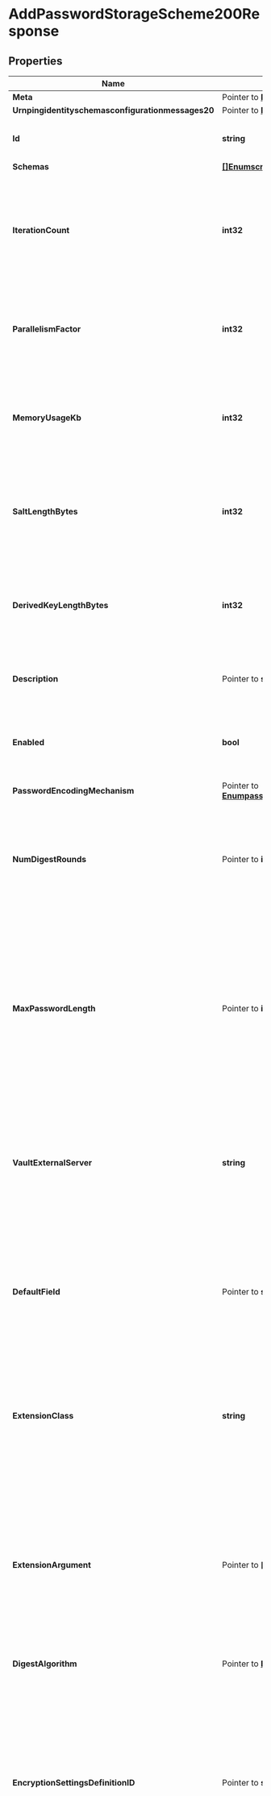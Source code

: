 # AddPasswordStorageScheme200Response

## Properties

Name | Type | Description | Notes
------------ | ------------- | ------------- | -------------
**Meta** | Pointer to [**MetaMeta**](MetaMeta.md) |  | [optional] 
**Urnpingidentityschemasconfigurationmessages20** | Pointer to [**MetaUrnPingidentitySchemasConfigurationMessages20**](MetaUrnPingidentitySchemasConfigurationMessages20.md) |  | [optional] 
**Id** | **string** | Name of the Password Storage Scheme | 
**Schemas** | [**[]EnumscryptPasswordStorageSchemeSchemaUrn**](EnumscryptPasswordStorageSchemeSchemaUrn.md) |  | 
**IterationCount** | **int32** | Specifies the number of iterations to use when encoding passwords. The value must be greater than or equal to 1000. | 
**ParallelismFactor** | **int32** | The number of concurrent threads that will be used in the course of encoding each password. | 
**MemoryUsageKb** | **int32** | The number of kilobytes of memory that must be used in the course of encoding each password. | 
**SaltLengthBytes** | **int32** | Specifies the number of bytes to use for the generated salt. The value must be greater than or equal to 8. | 
**DerivedKeyLengthBytes** | **int32** | Specifies the number of bytes to use for the derived key. The value must be greater than or equal to 8. | 
**Description** | Pointer to **string** | A description for this Password Storage Scheme | [optional] 
**Enabled** | **bool** | Indicates whether the Password Storage Scheme is enabled for use. | 
**PasswordEncodingMechanism** | Pointer to [**EnumpasswordStorageSchemePasswordEncodingMechanismProp**](EnumpasswordStorageSchemePasswordEncodingMechanismProp.md) |  | [optional] 
**NumDigestRounds** | Pointer to **int32** | Specifies the number of digest rounds to use for the SHA-2 encodings. This will not be used for the legacy or MD5-based encodings. | [optional] 
**MaxPasswordLength** | Pointer to **int32** | Specifies the maximum allowed length, in bytes, for passwords encoded with this scheme, which can help mitigate denial of service attacks from clients that attempt to bind with very long passwords. | [optional] 
**VaultExternalServer** | **string** | An external server definition with information needed to connect and authenticate to the Vault instance containing the passphrase. | 
**DefaultField** | Pointer to **string** | The default name of the field in JSON objects contained in the AWS Secrets Manager service that contains the password for the target user. | [optional] 
**ExtensionClass** | **string** | The fully-qualified name of the Java class providing the logic for the Third Party Enhanced Password Storage Scheme. | 
**ExtensionArgument** | Pointer to **[]string** | The set of arguments used to customize the behavior for the Third Party Enhanced Password Storage Scheme. Each configuration property should be given in the form &#39;name&#x3D;value&#39;. | [optional] 
**DigestAlgorithm** | Pointer to [**EnumpasswordStorageSchemeDigestAlgorithmProp**](EnumpasswordStorageSchemeDigestAlgorithmProp.md) |  | [optional] 
**EncryptionSettingsDefinitionID** | Pointer to **string** | The identifier for the encryption settings definition that should be used to derive the encryption key to use when encrypting new passwords. If this is not provided, the server&#39;s preferred encryption settings definition will be used. | [optional] 
**BcryptCostFactor** | Pointer to **int32** | Specifies the cost factor to use when encoding passwords with Bcrypt. A higher cost factor requires more processing to generate a password, which makes attacks against the password more expensive. | [optional] 
**AwsExternalServer** | **string** | The external server with information to use when interacting with the AWS Secrets Manager service. | 
**KeyVaultURI** | **string** | The URI that identifies the Azure Key Vault from which the secret is to be retrieved. | 
**AzureAuthenticationMethod** | **string** | The mechanism used to authenticate to the Azure service. | 
**HttpProxyExternalServer** | Pointer to **string** | A reference to an HTTP proxy server that should be used for requests sent to the Azure service. | [optional] 
**ConjurExternalServer** | **string** | An external server definition with information needed to connect and authenticate to the Conjur instance containing user passwords. | 
**ScryptCpuMemoryCostFactorExponent** | Pointer to **int32** | Specifies the exponent that should be used for the CPU/memory cost factor. The cost factor must be a power of two, so the value of this property represents the power to which two is raised. The CPU/memory cost factor specifies the number of iterations required for encoding the password, and also affects the amount of memory required during processing. A higher cost factor requires more processing and more memory to generate a password, which makes attacks against the password more expensive. | [optional] 
**ScryptBlockSize** | Pointer to **int32** | Specifies the block size for the digest that will be used in the course of encoding passwords. Increasing the block size while keeping the CPU/memory cost factor constant will increase the amount of memory required to encode a password, but it also increases the ratio of sequential memory access to random memory access (and sequential memory access is generally faster than random memory access). | [optional] 
**ScryptParallelizationParameter** | Pointer to **int32** | Specifies the number of times that scrypt has to perform the entire encoding process to produce the final result. | [optional] 

## Methods

### NewAddPasswordStorageScheme200Response

`func NewAddPasswordStorageScheme200Response(id string, schemas []EnumscryptPasswordStorageSchemeSchemaUrn, iterationCount int32, parallelismFactor int32, memoryUsageKb int32, saltLengthBytes int32, derivedKeyLengthBytes int32, enabled bool, vaultExternalServer string, extensionClass string, awsExternalServer string, keyVaultURI string, azureAuthenticationMethod string, conjurExternalServer string, ) *AddPasswordStorageScheme200Response`

NewAddPasswordStorageScheme200Response instantiates a new AddPasswordStorageScheme200Response object
This constructor will assign default values to properties that have it defined,
and makes sure properties required by API are set, but the set of arguments
will change when the set of required properties is changed

### NewAddPasswordStorageScheme200ResponseWithDefaults

`func NewAddPasswordStorageScheme200ResponseWithDefaults() *AddPasswordStorageScheme200Response`

NewAddPasswordStorageScheme200ResponseWithDefaults instantiates a new AddPasswordStorageScheme200Response object
This constructor will only assign default values to properties that have it defined,
but it doesn't guarantee that properties required by API are set

### GetMeta

`func (o *AddPasswordStorageScheme200Response) GetMeta() MetaMeta`

GetMeta returns the Meta field if non-nil, zero value otherwise.

### GetMetaOk

`func (o *AddPasswordStorageScheme200Response) GetMetaOk() (*MetaMeta, bool)`

GetMetaOk returns a tuple with the Meta field if it's non-nil, zero value otherwise
and a boolean to check if the value has been set.

### SetMeta

`func (o *AddPasswordStorageScheme200Response) SetMeta(v MetaMeta)`

SetMeta sets Meta field to given value.

### HasMeta

`func (o *AddPasswordStorageScheme200Response) HasMeta() bool`

HasMeta returns a boolean if a field has been set.

### GetUrnpingidentityschemasconfigurationmessages20

`func (o *AddPasswordStorageScheme200Response) GetUrnpingidentityschemasconfigurationmessages20() MetaUrnPingidentitySchemasConfigurationMessages20`

GetUrnpingidentityschemasconfigurationmessages20 returns the Urnpingidentityschemasconfigurationmessages20 field if non-nil, zero value otherwise.

### GetUrnpingidentityschemasconfigurationmessages20Ok

`func (o *AddPasswordStorageScheme200Response) GetUrnpingidentityschemasconfigurationmessages20Ok() (*MetaUrnPingidentitySchemasConfigurationMessages20, bool)`

GetUrnpingidentityschemasconfigurationmessages20Ok returns a tuple with the Urnpingidentityschemasconfigurationmessages20 field if it's non-nil, zero value otherwise
and a boolean to check if the value has been set.

### SetUrnpingidentityschemasconfigurationmessages20

`func (o *AddPasswordStorageScheme200Response) SetUrnpingidentityschemasconfigurationmessages20(v MetaUrnPingidentitySchemasConfigurationMessages20)`

SetUrnpingidentityschemasconfigurationmessages20 sets Urnpingidentityschemasconfigurationmessages20 field to given value.

### HasUrnpingidentityschemasconfigurationmessages20

`func (o *AddPasswordStorageScheme200Response) HasUrnpingidentityschemasconfigurationmessages20() bool`

HasUrnpingidentityschemasconfigurationmessages20 returns a boolean if a field has been set.

### GetId

`func (o *AddPasswordStorageScheme200Response) GetId() string`

GetId returns the Id field if non-nil, zero value otherwise.

### GetIdOk

`func (o *AddPasswordStorageScheme200Response) GetIdOk() (*string, bool)`

GetIdOk returns a tuple with the Id field if it's non-nil, zero value otherwise
and a boolean to check if the value has been set.

### SetId

`func (o *AddPasswordStorageScheme200Response) SetId(v string)`

SetId sets Id field to given value.


### GetSchemas

`func (o *AddPasswordStorageScheme200Response) GetSchemas() []EnumscryptPasswordStorageSchemeSchemaUrn`

GetSchemas returns the Schemas field if non-nil, zero value otherwise.

### GetSchemasOk

`func (o *AddPasswordStorageScheme200Response) GetSchemasOk() (*[]EnumscryptPasswordStorageSchemeSchemaUrn, bool)`

GetSchemasOk returns a tuple with the Schemas field if it's non-nil, zero value otherwise
and a boolean to check if the value has been set.

### SetSchemas

`func (o *AddPasswordStorageScheme200Response) SetSchemas(v []EnumscryptPasswordStorageSchemeSchemaUrn)`

SetSchemas sets Schemas field to given value.


### GetIterationCount

`func (o *AddPasswordStorageScheme200Response) GetIterationCount() int32`

GetIterationCount returns the IterationCount field if non-nil, zero value otherwise.

### GetIterationCountOk

`func (o *AddPasswordStorageScheme200Response) GetIterationCountOk() (*int32, bool)`

GetIterationCountOk returns a tuple with the IterationCount field if it's non-nil, zero value otherwise
and a boolean to check if the value has been set.

### SetIterationCount

`func (o *AddPasswordStorageScheme200Response) SetIterationCount(v int32)`

SetIterationCount sets IterationCount field to given value.


### GetParallelismFactor

`func (o *AddPasswordStorageScheme200Response) GetParallelismFactor() int32`

GetParallelismFactor returns the ParallelismFactor field if non-nil, zero value otherwise.

### GetParallelismFactorOk

`func (o *AddPasswordStorageScheme200Response) GetParallelismFactorOk() (*int32, bool)`

GetParallelismFactorOk returns a tuple with the ParallelismFactor field if it's non-nil, zero value otherwise
and a boolean to check if the value has been set.

### SetParallelismFactor

`func (o *AddPasswordStorageScheme200Response) SetParallelismFactor(v int32)`

SetParallelismFactor sets ParallelismFactor field to given value.


### GetMemoryUsageKb

`func (o *AddPasswordStorageScheme200Response) GetMemoryUsageKb() int32`

GetMemoryUsageKb returns the MemoryUsageKb field if non-nil, zero value otherwise.

### GetMemoryUsageKbOk

`func (o *AddPasswordStorageScheme200Response) GetMemoryUsageKbOk() (*int32, bool)`

GetMemoryUsageKbOk returns a tuple with the MemoryUsageKb field if it's non-nil, zero value otherwise
and a boolean to check if the value has been set.

### SetMemoryUsageKb

`func (o *AddPasswordStorageScheme200Response) SetMemoryUsageKb(v int32)`

SetMemoryUsageKb sets MemoryUsageKb field to given value.


### GetSaltLengthBytes

`func (o *AddPasswordStorageScheme200Response) GetSaltLengthBytes() int32`

GetSaltLengthBytes returns the SaltLengthBytes field if non-nil, zero value otherwise.

### GetSaltLengthBytesOk

`func (o *AddPasswordStorageScheme200Response) GetSaltLengthBytesOk() (*int32, bool)`

GetSaltLengthBytesOk returns a tuple with the SaltLengthBytes field if it's non-nil, zero value otherwise
and a boolean to check if the value has been set.

### SetSaltLengthBytes

`func (o *AddPasswordStorageScheme200Response) SetSaltLengthBytes(v int32)`

SetSaltLengthBytes sets SaltLengthBytes field to given value.


### GetDerivedKeyLengthBytes

`func (o *AddPasswordStorageScheme200Response) GetDerivedKeyLengthBytes() int32`

GetDerivedKeyLengthBytes returns the DerivedKeyLengthBytes field if non-nil, zero value otherwise.

### GetDerivedKeyLengthBytesOk

`func (o *AddPasswordStorageScheme200Response) GetDerivedKeyLengthBytesOk() (*int32, bool)`

GetDerivedKeyLengthBytesOk returns a tuple with the DerivedKeyLengthBytes field if it's non-nil, zero value otherwise
and a boolean to check if the value has been set.

### SetDerivedKeyLengthBytes

`func (o *AddPasswordStorageScheme200Response) SetDerivedKeyLengthBytes(v int32)`

SetDerivedKeyLengthBytes sets DerivedKeyLengthBytes field to given value.


### GetDescription

`func (o *AddPasswordStorageScheme200Response) GetDescription() string`

GetDescription returns the Description field if non-nil, zero value otherwise.

### GetDescriptionOk

`func (o *AddPasswordStorageScheme200Response) GetDescriptionOk() (*string, bool)`

GetDescriptionOk returns a tuple with the Description field if it's non-nil, zero value otherwise
and a boolean to check if the value has been set.

### SetDescription

`func (o *AddPasswordStorageScheme200Response) SetDescription(v string)`

SetDescription sets Description field to given value.

### HasDescription

`func (o *AddPasswordStorageScheme200Response) HasDescription() bool`

HasDescription returns a boolean if a field has been set.

### GetEnabled

`func (o *AddPasswordStorageScheme200Response) GetEnabled() bool`

GetEnabled returns the Enabled field if non-nil, zero value otherwise.

### GetEnabledOk

`func (o *AddPasswordStorageScheme200Response) GetEnabledOk() (*bool, bool)`

GetEnabledOk returns a tuple with the Enabled field if it's non-nil, zero value otherwise
and a boolean to check if the value has been set.

### SetEnabled

`func (o *AddPasswordStorageScheme200Response) SetEnabled(v bool)`

SetEnabled sets Enabled field to given value.


### GetPasswordEncodingMechanism

`func (o *AddPasswordStorageScheme200Response) GetPasswordEncodingMechanism() EnumpasswordStorageSchemePasswordEncodingMechanismProp`

GetPasswordEncodingMechanism returns the PasswordEncodingMechanism field if non-nil, zero value otherwise.

### GetPasswordEncodingMechanismOk

`func (o *AddPasswordStorageScheme200Response) GetPasswordEncodingMechanismOk() (*EnumpasswordStorageSchemePasswordEncodingMechanismProp, bool)`

GetPasswordEncodingMechanismOk returns a tuple with the PasswordEncodingMechanism field if it's non-nil, zero value otherwise
and a boolean to check if the value has been set.

### SetPasswordEncodingMechanism

`func (o *AddPasswordStorageScheme200Response) SetPasswordEncodingMechanism(v EnumpasswordStorageSchemePasswordEncodingMechanismProp)`

SetPasswordEncodingMechanism sets PasswordEncodingMechanism field to given value.

### HasPasswordEncodingMechanism

`func (o *AddPasswordStorageScheme200Response) HasPasswordEncodingMechanism() bool`

HasPasswordEncodingMechanism returns a boolean if a field has been set.

### GetNumDigestRounds

`func (o *AddPasswordStorageScheme200Response) GetNumDigestRounds() int32`

GetNumDigestRounds returns the NumDigestRounds field if non-nil, zero value otherwise.

### GetNumDigestRoundsOk

`func (o *AddPasswordStorageScheme200Response) GetNumDigestRoundsOk() (*int32, bool)`

GetNumDigestRoundsOk returns a tuple with the NumDigestRounds field if it's non-nil, zero value otherwise
and a boolean to check if the value has been set.

### SetNumDigestRounds

`func (o *AddPasswordStorageScheme200Response) SetNumDigestRounds(v int32)`

SetNumDigestRounds sets NumDigestRounds field to given value.

### HasNumDigestRounds

`func (o *AddPasswordStorageScheme200Response) HasNumDigestRounds() bool`

HasNumDigestRounds returns a boolean if a field has been set.

### GetMaxPasswordLength

`func (o *AddPasswordStorageScheme200Response) GetMaxPasswordLength() int32`

GetMaxPasswordLength returns the MaxPasswordLength field if non-nil, zero value otherwise.

### GetMaxPasswordLengthOk

`func (o *AddPasswordStorageScheme200Response) GetMaxPasswordLengthOk() (*int32, bool)`

GetMaxPasswordLengthOk returns a tuple with the MaxPasswordLength field if it's non-nil, zero value otherwise
and a boolean to check if the value has been set.

### SetMaxPasswordLength

`func (o *AddPasswordStorageScheme200Response) SetMaxPasswordLength(v int32)`

SetMaxPasswordLength sets MaxPasswordLength field to given value.

### HasMaxPasswordLength

`func (o *AddPasswordStorageScheme200Response) HasMaxPasswordLength() bool`

HasMaxPasswordLength returns a boolean if a field has been set.

### GetVaultExternalServer

`func (o *AddPasswordStorageScheme200Response) GetVaultExternalServer() string`

GetVaultExternalServer returns the VaultExternalServer field if non-nil, zero value otherwise.

### GetVaultExternalServerOk

`func (o *AddPasswordStorageScheme200Response) GetVaultExternalServerOk() (*string, bool)`

GetVaultExternalServerOk returns a tuple with the VaultExternalServer field if it's non-nil, zero value otherwise
and a boolean to check if the value has been set.

### SetVaultExternalServer

`func (o *AddPasswordStorageScheme200Response) SetVaultExternalServer(v string)`

SetVaultExternalServer sets VaultExternalServer field to given value.


### GetDefaultField

`func (o *AddPasswordStorageScheme200Response) GetDefaultField() string`

GetDefaultField returns the DefaultField field if non-nil, zero value otherwise.

### GetDefaultFieldOk

`func (o *AddPasswordStorageScheme200Response) GetDefaultFieldOk() (*string, bool)`

GetDefaultFieldOk returns a tuple with the DefaultField field if it's non-nil, zero value otherwise
and a boolean to check if the value has been set.

### SetDefaultField

`func (o *AddPasswordStorageScheme200Response) SetDefaultField(v string)`

SetDefaultField sets DefaultField field to given value.

### HasDefaultField

`func (o *AddPasswordStorageScheme200Response) HasDefaultField() bool`

HasDefaultField returns a boolean if a field has been set.

### GetExtensionClass

`func (o *AddPasswordStorageScheme200Response) GetExtensionClass() string`

GetExtensionClass returns the ExtensionClass field if non-nil, zero value otherwise.

### GetExtensionClassOk

`func (o *AddPasswordStorageScheme200Response) GetExtensionClassOk() (*string, bool)`

GetExtensionClassOk returns a tuple with the ExtensionClass field if it's non-nil, zero value otherwise
and a boolean to check if the value has been set.

### SetExtensionClass

`func (o *AddPasswordStorageScheme200Response) SetExtensionClass(v string)`

SetExtensionClass sets ExtensionClass field to given value.


### GetExtensionArgument

`func (o *AddPasswordStorageScheme200Response) GetExtensionArgument() []string`

GetExtensionArgument returns the ExtensionArgument field if non-nil, zero value otherwise.

### GetExtensionArgumentOk

`func (o *AddPasswordStorageScheme200Response) GetExtensionArgumentOk() (*[]string, bool)`

GetExtensionArgumentOk returns a tuple with the ExtensionArgument field if it's non-nil, zero value otherwise
and a boolean to check if the value has been set.

### SetExtensionArgument

`func (o *AddPasswordStorageScheme200Response) SetExtensionArgument(v []string)`

SetExtensionArgument sets ExtensionArgument field to given value.

### HasExtensionArgument

`func (o *AddPasswordStorageScheme200Response) HasExtensionArgument() bool`

HasExtensionArgument returns a boolean if a field has been set.

### GetDigestAlgorithm

`func (o *AddPasswordStorageScheme200Response) GetDigestAlgorithm() EnumpasswordStorageSchemeDigestAlgorithmProp`

GetDigestAlgorithm returns the DigestAlgorithm field if non-nil, zero value otherwise.

### GetDigestAlgorithmOk

`func (o *AddPasswordStorageScheme200Response) GetDigestAlgorithmOk() (*EnumpasswordStorageSchemeDigestAlgorithmProp, bool)`

GetDigestAlgorithmOk returns a tuple with the DigestAlgorithm field if it's non-nil, zero value otherwise
and a boolean to check if the value has been set.

### SetDigestAlgorithm

`func (o *AddPasswordStorageScheme200Response) SetDigestAlgorithm(v EnumpasswordStorageSchemeDigestAlgorithmProp)`

SetDigestAlgorithm sets DigestAlgorithm field to given value.

### HasDigestAlgorithm

`func (o *AddPasswordStorageScheme200Response) HasDigestAlgorithm() bool`

HasDigestAlgorithm returns a boolean if a field has been set.

### GetEncryptionSettingsDefinitionID

`func (o *AddPasswordStorageScheme200Response) GetEncryptionSettingsDefinitionID() string`

GetEncryptionSettingsDefinitionID returns the EncryptionSettingsDefinitionID field if non-nil, zero value otherwise.

### GetEncryptionSettingsDefinitionIDOk

`func (o *AddPasswordStorageScheme200Response) GetEncryptionSettingsDefinitionIDOk() (*string, bool)`

GetEncryptionSettingsDefinitionIDOk returns a tuple with the EncryptionSettingsDefinitionID field if it's non-nil, zero value otherwise
and a boolean to check if the value has been set.

### SetEncryptionSettingsDefinitionID

`func (o *AddPasswordStorageScheme200Response) SetEncryptionSettingsDefinitionID(v string)`

SetEncryptionSettingsDefinitionID sets EncryptionSettingsDefinitionID field to given value.

### HasEncryptionSettingsDefinitionID

`func (o *AddPasswordStorageScheme200Response) HasEncryptionSettingsDefinitionID() bool`

HasEncryptionSettingsDefinitionID returns a boolean if a field has been set.

### GetBcryptCostFactor

`func (o *AddPasswordStorageScheme200Response) GetBcryptCostFactor() int32`

GetBcryptCostFactor returns the BcryptCostFactor field if non-nil, zero value otherwise.

### GetBcryptCostFactorOk

`func (o *AddPasswordStorageScheme200Response) GetBcryptCostFactorOk() (*int32, bool)`

GetBcryptCostFactorOk returns a tuple with the BcryptCostFactor field if it's non-nil, zero value otherwise
and a boolean to check if the value has been set.

### SetBcryptCostFactor

`func (o *AddPasswordStorageScheme200Response) SetBcryptCostFactor(v int32)`

SetBcryptCostFactor sets BcryptCostFactor field to given value.

### HasBcryptCostFactor

`func (o *AddPasswordStorageScheme200Response) HasBcryptCostFactor() bool`

HasBcryptCostFactor returns a boolean if a field has been set.

### GetAwsExternalServer

`func (o *AddPasswordStorageScheme200Response) GetAwsExternalServer() string`

GetAwsExternalServer returns the AwsExternalServer field if non-nil, zero value otherwise.

### GetAwsExternalServerOk

`func (o *AddPasswordStorageScheme200Response) GetAwsExternalServerOk() (*string, bool)`

GetAwsExternalServerOk returns a tuple with the AwsExternalServer field if it's non-nil, zero value otherwise
and a boolean to check if the value has been set.

### SetAwsExternalServer

`func (o *AddPasswordStorageScheme200Response) SetAwsExternalServer(v string)`

SetAwsExternalServer sets AwsExternalServer field to given value.


### GetKeyVaultURI

`func (o *AddPasswordStorageScheme200Response) GetKeyVaultURI() string`

GetKeyVaultURI returns the KeyVaultURI field if non-nil, zero value otherwise.

### GetKeyVaultURIOk

`func (o *AddPasswordStorageScheme200Response) GetKeyVaultURIOk() (*string, bool)`

GetKeyVaultURIOk returns a tuple with the KeyVaultURI field if it's non-nil, zero value otherwise
and a boolean to check if the value has been set.

### SetKeyVaultURI

`func (o *AddPasswordStorageScheme200Response) SetKeyVaultURI(v string)`

SetKeyVaultURI sets KeyVaultURI field to given value.


### GetAzureAuthenticationMethod

`func (o *AddPasswordStorageScheme200Response) GetAzureAuthenticationMethod() string`

GetAzureAuthenticationMethod returns the AzureAuthenticationMethod field if non-nil, zero value otherwise.

### GetAzureAuthenticationMethodOk

`func (o *AddPasswordStorageScheme200Response) GetAzureAuthenticationMethodOk() (*string, bool)`

GetAzureAuthenticationMethodOk returns a tuple with the AzureAuthenticationMethod field if it's non-nil, zero value otherwise
and a boolean to check if the value has been set.

### SetAzureAuthenticationMethod

`func (o *AddPasswordStorageScheme200Response) SetAzureAuthenticationMethod(v string)`

SetAzureAuthenticationMethod sets AzureAuthenticationMethod field to given value.


### GetHttpProxyExternalServer

`func (o *AddPasswordStorageScheme200Response) GetHttpProxyExternalServer() string`

GetHttpProxyExternalServer returns the HttpProxyExternalServer field if non-nil, zero value otherwise.

### GetHttpProxyExternalServerOk

`func (o *AddPasswordStorageScheme200Response) GetHttpProxyExternalServerOk() (*string, bool)`

GetHttpProxyExternalServerOk returns a tuple with the HttpProxyExternalServer field if it's non-nil, zero value otherwise
and a boolean to check if the value has been set.

### SetHttpProxyExternalServer

`func (o *AddPasswordStorageScheme200Response) SetHttpProxyExternalServer(v string)`

SetHttpProxyExternalServer sets HttpProxyExternalServer field to given value.

### HasHttpProxyExternalServer

`func (o *AddPasswordStorageScheme200Response) HasHttpProxyExternalServer() bool`

HasHttpProxyExternalServer returns a boolean if a field has been set.

### GetConjurExternalServer

`func (o *AddPasswordStorageScheme200Response) GetConjurExternalServer() string`

GetConjurExternalServer returns the ConjurExternalServer field if non-nil, zero value otherwise.

### GetConjurExternalServerOk

`func (o *AddPasswordStorageScheme200Response) GetConjurExternalServerOk() (*string, bool)`

GetConjurExternalServerOk returns a tuple with the ConjurExternalServer field if it's non-nil, zero value otherwise
and a boolean to check if the value has been set.

### SetConjurExternalServer

`func (o *AddPasswordStorageScheme200Response) SetConjurExternalServer(v string)`

SetConjurExternalServer sets ConjurExternalServer field to given value.


### GetScryptCpuMemoryCostFactorExponent

`func (o *AddPasswordStorageScheme200Response) GetScryptCpuMemoryCostFactorExponent() int32`

GetScryptCpuMemoryCostFactorExponent returns the ScryptCpuMemoryCostFactorExponent field if non-nil, zero value otherwise.

### GetScryptCpuMemoryCostFactorExponentOk

`func (o *AddPasswordStorageScheme200Response) GetScryptCpuMemoryCostFactorExponentOk() (*int32, bool)`

GetScryptCpuMemoryCostFactorExponentOk returns a tuple with the ScryptCpuMemoryCostFactorExponent field if it's non-nil, zero value otherwise
and a boolean to check if the value has been set.

### SetScryptCpuMemoryCostFactorExponent

`func (o *AddPasswordStorageScheme200Response) SetScryptCpuMemoryCostFactorExponent(v int32)`

SetScryptCpuMemoryCostFactorExponent sets ScryptCpuMemoryCostFactorExponent field to given value.

### HasScryptCpuMemoryCostFactorExponent

`func (o *AddPasswordStorageScheme200Response) HasScryptCpuMemoryCostFactorExponent() bool`

HasScryptCpuMemoryCostFactorExponent returns a boolean if a field has been set.

### GetScryptBlockSize

`func (o *AddPasswordStorageScheme200Response) GetScryptBlockSize() int32`

GetScryptBlockSize returns the ScryptBlockSize field if non-nil, zero value otherwise.

### GetScryptBlockSizeOk

`func (o *AddPasswordStorageScheme200Response) GetScryptBlockSizeOk() (*int32, bool)`

GetScryptBlockSizeOk returns a tuple with the ScryptBlockSize field if it's non-nil, zero value otherwise
and a boolean to check if the value has been set.

### SetScryptBlockSize

`func (o *AddPasswordStorageScheme200Response) SetScryptBlockSize(v int32)`

SetScryptBlockSize sets ScryptBlockSize field to given value.

### HasScryptBlockSize

`func (o *AddPasswordStorageScheme200Response) HasScryptBlockSize() bool`

HasScryptBlockSize returns a boolean if a field has been set.

### GetScryptParallelizationParameter

`func (o *AddPasswordStorageScheme200Response) GetScryptParallelizationParameter() int32`

GetScryptParallelizationParameter returns the ScryptParallelizationParameter field if non-nil, zero value otherwise.

### GetScryptParallelizationParameterOk

`func (o *AddPasswordStorageScheme200Response) GetScryptParallelizationParameterOk() (*int32, bool)`

GetScryptParallelizationParameterOk returns a tuple with the ScryptParallelizationParameter field if it's non-nil, zero value otherwise
and a boolean to check if the value has been set.

### SetScryptParallelizationParameter

`func (o *AddPasswordStorageScheme200Response) SetScryptParallelizationParameter(v int32)`

SetScryptParallelizationParameter sets ScryptParallelizationParameter field to given value.

### HasScryptParallelizationParameter

`func (o *AddPasswordStorageScheme200Response) HasScryptParallelizationParameter() bool`

HasScryptParallelizationParameter returns a boolean if a field has been set.


[[Back to Model list]](../README.md#documentation-for-models) [[Back to API list]](../README.md#documentation-for-api-endpoints) [[Back to README]](../README.md)


